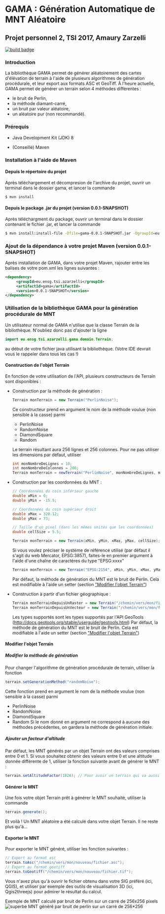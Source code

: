 # GAMA : Génération Automatique de MNT Aléatoire
## Projet personnel 2, TSI 2017, Amaury Zarzelli

[![build badge](https://travis-ci.org/azarz/GAMA.svg?branch=master)](https://travis-ci.org/azarz/GAMA)

### Introduction

La bibliothèque GAMA permet de générer aléatoirement des cartes d'élévation de terrain à l'aide de plusieurs algorithmes de génération procédurale, et leur export aux formats ASC et GeoTiff.
À l'heure actuelle, GAMA permet de générer un terrain selon 4 méthodes différentes :
+ le bruit de Perlin,
+ la méthode diamant-carré,
+ un bruit par valeur aléatoire,
+ un aléatoire pur (non recommandé).

### Prérequis

+ Java Development Kit (JDK) 8

+ (Conseillé) Maven

### Installation à l'aide de Maven

#### Depuis le répertoire du projet

Après téléchargement et décompresion de l'archive du projet, ouvrir un terminal dans le dossier gama, et lancer la commande
```sh
$ mvn install
```

#### Depuis le package .jar du projet (version 0.0.1-SNAPSHOT)

Après téléchargment du package, ouvrir un terminal dans le dossier contenant le fichier .jar, et lancer la commande
```sh
$ mvn install:install-file -Dfile=gama-0.0.1-SNAPSHOT.jar -DgroupId=eu.ensg.tsi.azarzelli -DartifactId=gama -Dversion=0.0.1-SNAPSHOT -Dpackaging=jar
```

### Ajout de la dépendance à votre projet Maven (version 0.0.1-SNAPSHOT)

Après installation de GAMA, dans votre projet Maven, rajouter entre les balises <dependencies> de votre pom.xml les lignes suivantes :
```xml
<dependency>
     <groupId>eu.ensg.tsi.azarzelli</groupId>
     <artifactId>gama</artifactId>
     <version>0.0.1-SNAPSHOT</version>
</dependency>
```

### Utilisation de la bibliothèque GAMA pour la génération procédurale de MNT

Un utilisateur normal de GAMA n'utilise que la classe Terrain de la bibliothèque. N'oubliez donc pas d'ajouter la ligne
```java
import eu.ensg.tsi.azarzelli.gama.domain.Terrain;
```
au début de votre fichier java utilisant la bibliothèque. (Votre IDE devrait vous le rappeler dans tous les cas !)

#### Construction de l'objet Terrain

En fonction de votre utilisation de l'API, plusieurs constructeurs de Terrain sont disponibles :

+ Construction par la méthode de génération :
    ```java
    Terrain monTerrain = new Terrain("PerlinNoise");
    ```
    Ce constructeur prend en argument le nom de la méthode voulue (non sensible à la casse) parmi
	+ PerlinNoise
	+ RandomNoise
	+ DiamondSquare
	+ Random
	 
    Le terrain résultant aura 256 lignes et 256 colonnes. Pour ne pas utiliser les dimensions par défaut, utiliser
    ```java
    int monNombreDeLignes = 10;
    int monNombreDeColonnes = 200;
    Terrain monTerrain = newTerrain("PerlinNoise", monNombreDeLignes, monNombreDeColonnes);
    ```


+ Construction par les coordonnées du MNT :
	```java
	// Coordonnées du coin inférieur gauche
	double xMin = 0;
	double yMin = -15.5;

	// Coordonnées du coin supérieur droit
	double xMax = 320.12;
	double yMax = 73;
	
	// Taille d'un pixel (dans les mêmes unités que les coordonnées)
	double cellSize = 5.5;

	Terrain monTerrain = new Terrain(xMin, yMin, xMax, yMax, cellSize);

	```
	Si vous voulez préciser le système de référence utilisé (par défaut il s'agit du web Mercator, EPSG:3857), faites-le en premier argument à l'aide d'une chaîne de caractères du type "EPSG:xxxx"
	```java
	Terrain monTerrain = new Terrain("EPSG:2154", xMin, yMin, xMax, yMax, cellSize);
	```

	Par défaut, la méthode de génération du MNT est le bruit de Perlin. Cela est modifiable à l'aide un setter (section ["Modifier l'objet Terrain"](#modifier-l'objet-terrain))


+ Construction à partir d'un fichier géographique :
	```java
	Terrain monTerrainDepuisUnRaster = new Terrain("/chemin/vers/mon/fichier.tif", Terrain.RASTER_FILE);
	Terrain monTerrainDepuisUnVecteur = new Terrain("/chemin/vers/mon/fichier.shp", Terrain.VECTOR_FILE);
	```
	Les types supportés sont les types supportés par l'API GeoTools (http://docs.geotools.org/stable/userguide/geotools.html)
	Par défaut, la méthode de génération du MNT est le bruit de Perlin. Cela est modifiable à l'aide un setter (section ["Modifier l'objet Terrain"](#modifier-l'objet-terrain))


#### Modifier l'objet Terrain
##### Modifier la méthode de génération
Pour changer l'algorithme de génération procédurale de terrain, utiliser la fonction
```java
terrain.setGenerationMethod("randomNoise");
```
Cette fonction prend en argument le nom de la méthode voulue (non sensible à la casse) parmi
+ PerlinNoise
+ RandomNoise
+ DiamondSquare
+ Random
Si le nom donné en argument ne correspond à aucune des méthodes précédentes, on gardera la méthode de génération initiale.


##### Ajouter un facteur d'altitude
Par défaut, les MNT générés par un objet Terrain ont des valeurs comprises entre 0 et 1.
Si vous souhaitez obtenir des valeurs entre 0 et une altitude donnée différente de 1, utiliser la fonction suivante avant de générer le MNT :
```java
terrain.setAltitudeFactor(1826); // Pour avoir un terrain qui va aussi haut que la montagne de Lure !
```

#### Générer le MNT
Une fois votre objet Terrain prêt à générer le MNT souhaité, utiliser la commande
```java
terrain.generate();
```
Et voilà ! Un MNT aléatoire a été calculé dans votre objet Terrain. Il ne reste plus qu'à...


#### Exporter le MNT
Pour exporter le MNT généré, utiliser les fonction suivantes :
```java
// Export au format asc
terrain.toAsc("/chemin/vers/mon/nouveau/fichier.asc");
// Export au format geotiff
terrain.toGeotiff("/chemin/vers/mon/nouveau/fichier.tif");
```

Vous n'avez plus qu'à ouvrir le fichier obtenu dans votre SIG préféré (ici, QGIS), et utiliser par exemple des outils de visualisation 3D (ici, Qgis2threejs) pour admirer le résultat du calcul.

Exemple de MNT calculé par bruit de Perlin sur un carré de 256x256 pixels
![superbe MNT généré par bruit de perlin sur un carré de 256*256](doc/perlin256.png "superbe MNT généré par bruit de perlin sur un carré de 256*256")
